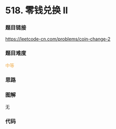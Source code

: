 # 518. 零钱兑换 II

### 题目链接

https://leetcode-cn.com/problems/coin-change-2

### 题目难度

<font color=#F0AD4E>中等</font>

### 思路



### 图解

无

### 代码

```python
```
